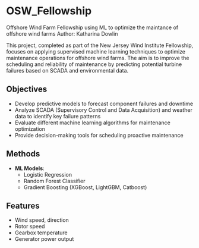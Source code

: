 # OSW_Fellowship
Offshore Wind Farm Fellowship using ML to optimize the maintance of offshore wind farms 
Author: Katharina Dowlin  

This project, completed as part of the New Jersey Wind Institute Fellowship, focuses on applying supervised machine learning techniques to optimize maintenance operations for offshore wind farms. The aim is to improve the scheduling and reliability of maintenance by predicting potential turbine failures based on SCADA and environmental data.

## Objectives  
- Develop predictive models to forecast component failures and downtime  
- Analyze SCADA (Supervisory Control and Data Acquisition) and weather data to identify key failure patterns  
- Evaluate different machine learning algorithms for maintenance optimization  
- Provide decision-making tools for scheduling proactive maintenance  

## Methods   
- **ML Models**:
  - Logistic Regression  
  - Random Forest Classifier  
  - Gradient Boosting (XGBoost, LightGBM, Catboost)  

## Features   
- Wind speed, direction  
- Rotor speed  
- Gearbox temperature  
- Generator power output  


